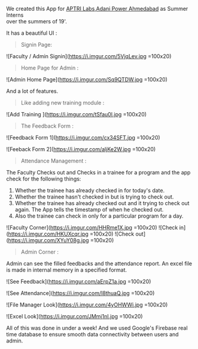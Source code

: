 We created this App for [APTRI Labs,Adani Power Ahmedabad](http://www.aptri.org/) as Summer Interns    
over the summers of 19'.

It has a beautiful UI :    

> Signin Page:    

![Faculty / Admin Signin](https://i.imgur.com/5VjqLev.jpg =100x20)    
> Home Page for Admin : 

![Admin Home Page](https://i.imgur.com/Sq9QTDW.jpg =100x20)    


And a lot of features.

> Like adding new training module : 

![Add Training ](https://i.imgur.com/tSfau0l.jpg =100x20)

> The Feedback Form : 

![Feedback Form 1](https://i.imgur.com/cx34SFT.jpg =100x20)    

![Feeback Form 2](https://i.imgur.com/aljKe2W.jpg =100x20)

> Attendance Management : 

The Faculty Checks out and Checks in a trainee for a program and the app check for the following things: 

1. Whether the trainee has already checked in for today's date.
2. Whether the trainee hasn't checked in but is trying to check out.
3. Whether the trainee has already checked out and it trying to check out again. The App tells the timestamp of when he checked out.
4. Also the trainee can check in only for a particular program for a day.

![Faculty Corner](https://i.imgur.com/HHRme1X.jpg =100x20)
![Check in](https://i.imgur.com/HKUXcqr.jpg =100x20)
![Check out](https://i.imgur.com/XYuY08g.jpg =100x20)

> Admin Corner : 

Admin can see the filled feedbacks and the attendance report. An excel file is made in internal memory in a specified format.

![See Feedback](https://i.imgur.com/aErpZ1a.jpg =100x20)    

![See Attendance](https://i.imgur.com/I8thuaQ.jpg =100x20)    

![File Manager Look](https://i.imgur.com/4yOHWWi.jpg =100x20)

![Excel Look](https://i.imgur.com/JMmj1nI.jpg =100x20)       



All of this was done in under a week! And we used Google's Firebase real time database to ensure smooth data connectivity between users and admin.






